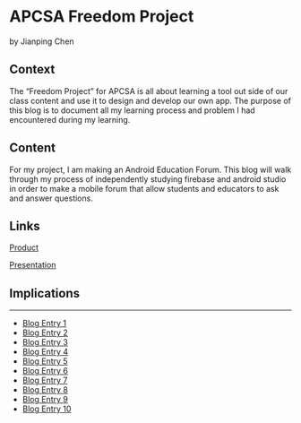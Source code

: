 # APCSA Freedom Project
by Jianping Chen

## Context
The “Freedom Project” for APCSA is all about learning a tool out side of our class content and use it to design and develop our own app. The purpose of this blog is to document all my learning process and problem I had encountered during my learning.

## Content
For my project, I am making an Android Education Forum. This blog will walk through my process of independently studying firebase and android studio in order to make a mobile forum that allow students and educators to ask and answer questions.

## Links

[Product](https://drive.google.com/file/d/16rdHhTkPwQLmbB_GBPwXISkpM-2f_Xn6/view?usp=sharing)

[Presentation](https://docs.google.com/presentation/d/14K0Z19Bckk0g3RxvWIlAsd6SXktdLaj4Mmu0GlWTK4M/edit?usp=sharing)

## Implications


---

* [Blog Entry 1](entries/entry01.md)
* [Blog Entry 2](entries/entry02.md)
* [Blog Entry 3](entries/entry03.md)
* [Blog Entry 4](entries/entry04.md)
* [Blog Entry 5](entries/entry05.md)
* [Blog Entry 6](entries/entry06.md)
* [Blog Entry 7](entries/entry07.md)
* [Blog Entry 8](entries/entry08.md)
* [Blog Entry 9](entries/entry09.md)
* [Blog Entry 10](entries/entry10.md)
